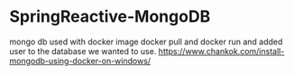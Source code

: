 # SpringReactive-MongoDB
mongo db used with docker image
docker pull and docker run and added user to the database we wanted to use.
https://www.chankok.com/install-mongodb-using-docker-on-windows/

